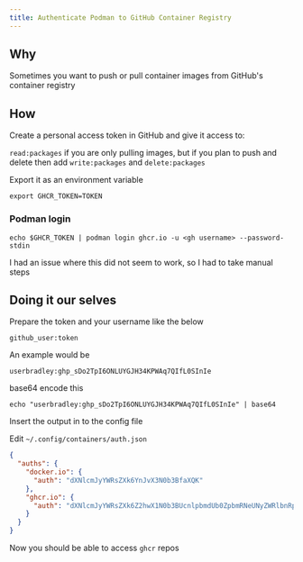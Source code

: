 ```yaml
---
title: Authenticate Podman to GitHub Container Registry
---
```


## Why

Sometimes you want to push or pull container images from GitHub's container registry

## How

Create a personal access token in GitHub and give it access to:

`read:packages` if you are only pulling images, but if you plan to push and delete then add `write:packages` and `delete:packages`

Export it as an environment variable

```shell
export GHCR_TOKEN=TOKEN
```

### Podman login

```shell
echo $GHCR_TOKEN | podman login ghcr.io -u <gh username> --password-stdin
```

I had an issue where this did not seem to work, so I had to take manual steps

## Doing it our selves

Prepare the token and your username like the below

```text
github_user:token
```

An example would be 

```text
userbradley:ghp_sDo2TpI6ONLUYGJH34KPWAq7QIfL0SInIe
```

base64 encode this

```shell
echo "userbradley:ghp_sDo2TpI6ONLUYGJH34KPWAq7QIfL0SInIe" | base64
```

Insert the output in to the config file

Edit `~/.config/containers/auth.json`


```json
{
  "auths": {
    "docker.io": {
      "auth": "dXNlcmJyYWRsZXk6YnJvX3N0b3BfaXQK"
    },
    "ghcr.io": {
      "auth": "dXNlcmJyYWRsZXk6Z2hwX1N0b3BUcnlpbmdUb0ZpbmRNeUNyZWRlbnRpYWxzSG9taWUK"
    }
  }
}
```

Now you should be able to access `ghcr` repos
